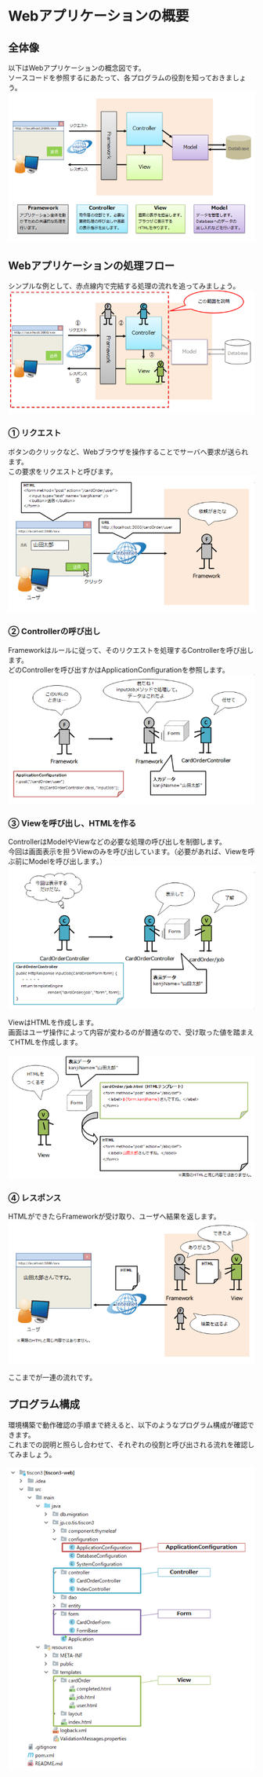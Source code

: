 # Webアプリケーションの概要

## 全体像
以下はWebアプリケーションの概念図です。<br>
ソースコードを参照するにあたって、各プログラムの役割を知っておきましょう。<br>
![全体像](../image/web_overview.png)

## Webアプリケーションの処理フロー
シンプルな例として、赤点線内で完結する処理の流れを追ってみましょう。<br>
![説明範囲](../image/web_flow-scope.png)

### ① リクエスト
ボタンのクリックなど、Webブラウザを操作することでサーバへ要求が送られます。<br>
この要求をリクエストと呼びます。<br>
![リクエスト](../image/web_flow1.png)

### ② Controllerの呼び出し
Frameworkはルールに従って、そのリクエストを処理するControllerを呼び出します。<br>
どのControllerを呼び出すかはApplicationConfigurationを参照します。<br>
![Controllerの呼び出し](../image/web_flow2.png)

### ③ Viewを呼び出し、HTMLを作る
ControllerはModelやViewなどの必要な処理の呼び出しを制御します。<br>
今回は画面表示を担うViewのみを呼び出しています。（必要があれば、Viewを呼ぶ前にModelを呼び出します。）<br>
![Viewの呼び出し](../image/web_flow3.png)

ViewはHTMLを作成します。<br>
画面はユーザ操作によって内容が変わるのが普通なので、受け取った値を踏まえてHTMLを作成します。<br><br>
![HTMLの生成](../image/web_flow4.png)

### ④ レスポンス
HTMLができたらFrameworkが受け取り、ユーザへ結果を返します。<br>
![レスポンス](../image/web_flow5.png)

ここまでが一連の流れです。

## プログラム構成
環境構築で動作確認の手順まで終えると、以下のようなプログラム構成が確認できます。<br>
これまでの説明と照らし合わせて、それぞれの役割と呼び出される流れを確認してみましょう。<br><br>
![プロジェクト構成](../image/tiscon_sourcecode.png)

